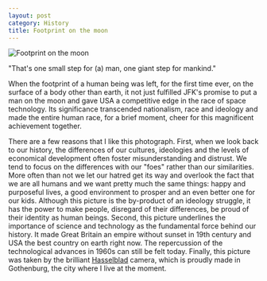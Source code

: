 ```yaml
---
layout: post
category: History
title: Footprint on the moon
---
```


![Footprint on the moon](http://i0.wp.com/listverse.com/wp-content/uploads/2014/03/1011.jpg)

"That's one small step for (a) man, one giant step for mankind."

When the footprint of a human being was left, for the first time ever,
on the surface of a body other than earth, it not just fulfilled JFK's
promise to put a man on the moon and gave USA a competitive edge in
the race of space technology. Its significance transcended
nationalism, race and ideology and made the entire human race, for a
brief moment, cheer for this magnificent achievement together.

There are a few reasons that I like this photograph. First, when we
look back to our history, the differences of our cultures, ideologies
and the levels of economical development often foster misunderstanding
and distrust. We tend to focus on the differences with our "foes"
rather than our similarities. More often than not we let our hatred
get its way and overlook the fact that we are all humans and we want
pretty much the same things: happy and purposeful lives, a good
environment to prosper and an even better one for our kids. Although
this picture is the by-product of an ideology struggle, it has the
power to make people, disregard of their differences, be proud of
their identity as human beings. Second, this picture underlines the
importance of science and technology as the fundamental force behind our
history. It made Great Britain an empire without sunset in 19th
century and USA the best country on earth right now. The repercussion
of the technological advances in 1960s can still be felt today. Finally,
this picture was taken by the brilliant
[Hasselblad](http://www.hasselblad.com/) camera, which is proudly made
in Gothenburg, the city where I live at the moment.

